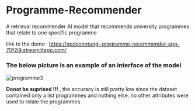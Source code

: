 # Programme-Recommender
A retrieval  recommender AI model that recommends  university programmes that relate to one specific programme

link to the demo : https://godsonntungi-programme-recommender-app-70f2l9.streamlitapp.com/

### The below picture is an example of an interface of the model
![programme3](https://user-images.githubusercontent.com/88351433/190238098-45bfcabf-bdee-4a73-8929-4aea4b560884.png)


**Donot be suprised !!!** , the accuracy is still pretty low since the dataset contained only a list programmes and nothing else, no other attributes were used to  relate the programmes

